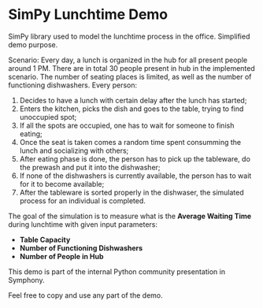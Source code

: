 # SimPy Lunchtime Demo
SimPy library used to model the lunchtime process in the office. Simplified demo purpose.

Scenario: Every day, a lunch is organized in the hub for all present people around 1 PM. There are in total 30 people present in hub in the implemented scenario. The number of seating places is limited, as well as the number of functioning dishwashers. 
Every person:
1. Decides to have a lunch with certain delay after the lunch has started;
2. Enters the kitchen, picks the dish and goes to the table, trying to find unoccupied spot;
3. If all the spots are occupied, one has to wait for someone to finish eating;
4. Once the seat is taken comes a random time spent consumming the lunch and socializing with others;
5. After eating phase is done, the person has to pick up the tableware, do the prewash and put it into the dishwasher;
6. If none of the dishwashers is currently available, the person has to wait for it to become available;
7. After the tableware is sorted properly in the dishwaser, the simulated process for an individual is completed.

The goal of the simulation is to measure what is the **Average Waiting Time** during lunchtime with given input parameters:
- **Table Capacity**
- **Number of Functioning Dishwashers**
- **Number of People in Hub**

This demo is part of the internal Python community presentation in Symphony. 

Feel free to copy and use any part of the demo.
